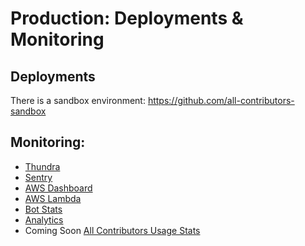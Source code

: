 # Production: Deployments & Monitoring

## Deployments
There is a sandbox environment:
https://github.com/all-contributors-sandbox


## Monitoring:
- [Thundra](https://console.thundra.io/functions/)
- [Sentry](https://sentry.io/all-contributors/github-bot/)
- [AWS Dashboard](https://console.aws.amazon.com/cloudwatch/home?region=us-east-1#dashboards:name=All-Contributors-Bot)
- [AWS Lambda](https://console.aws.amazon.com/lambda/home?region=us-east-1#/functions/all-contributors-bot-prod-githubWebhook?tab=monitoring)
- [Bot Stats](https://gkioebvccg.execute-api.us-east-1.amazonaws.com/prod/probot/stats)
- [Analytics](https://analytics.amplitude.com/all-contributors)
- Coming Soon [All Contributors Usage Stats](d)